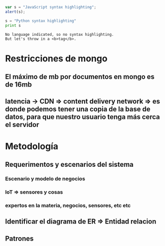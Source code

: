 <!-- @format -->

```javascript
var s = "JavaScript syntax highlighting";
alert(s);
```

```python
s = "Python syntax highlighting"
print s
```

```
No language indicated, so no syntax highlighting.
But let's throw in a <b>tag</b>.
```

# Restricciones de mongo

## El máximo de mb por documentos en mongo es de 16mb

## latencia -> CDN => content delivery network => es donde podemos tener una copia de la base de datos, para que nuestro usuario tenga más cerca el servidor

# Metodología

## Requerimentos y escenarios del sistema

### Escenario y modelo de negocios

### IoT => sensores y cosas

### expertos en la materia, negocios, sensores, etc etc

## Identificar el diagrama de ER => Entidad relacion

## Patrones
